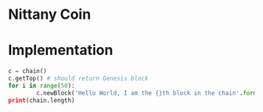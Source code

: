 # Nittany Coin

# Implementation
```python
c = chain()
c.getTop() # should return Genesis block
for i in range(50):
        c.newBlock('Hello World, I am the {}th block in the chain'.format(i+1)')
print(chain.length)
```
